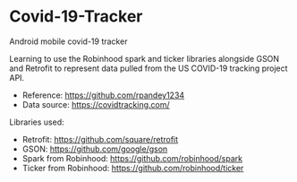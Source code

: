 # Covid-19-Tracker
Android mobile covid-19 tracker 

Learning to use the Robinhood spark and ticker libraries alongside GSON and Retrofit to represent data pulled from the US COVID-19 tracking project API.
  
 -  Reference: https://github.com/rpandey1234
 -  Data source: https://covidtracking.com/
  
  
  Libraries used:
  - Retrofit: https://github.com/square/retrofit
  - GSON: https://github.com/google/gson
  - Spark from Robinhood: https://github.com/robinhood/spark
  - Ticker from Robinhood: https://github.com/robinhood/ticker
    

